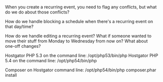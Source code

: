 When you create a recurring event, you need to flag any conflicts, but what do we do about those conflicts?

How do we handle blocking a schedule when there's a recurring event on that day/time?

How do we handle editing a recurring event? What if someone wanted to move their stuff from Monday to Wednesday from now on? What about one-off changes?

Hostgator PHP 5.3 on the command line: /opt/php53/bin/php
Hostgator PHP 5.4 on the command line: /opt/php54/bin/php

Composer on Hostgator command line: /opt/php54/bin/php composer.phar install